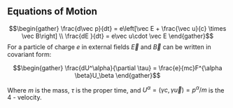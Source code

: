 ## Equations of Motion
$$\begin{gather} \frac{d\vec p}{dt} = e\left[\vec E + \frac{\vec u}{c} \times \vec B\right] \\ \frac{dE }{dt} = e\vec u\cdot \vec E \end{gather}$$
For a particle of charge $e$ in external fields $\vec E$ and $\vec B$ can be written in covariant form: 

$$\begin{gather} \frac{dU^\alpha}{\partial \tau} = \frac{e}{mc}F^{\alpha \beta}U_\beta \end{gather}$$

Where $m$ is the mass, $\tau$ is the proper time, and $U^\alpha = (\gamma c, \gamma \vec u) = p^\alpha/m$ is the 4 - velocity. 